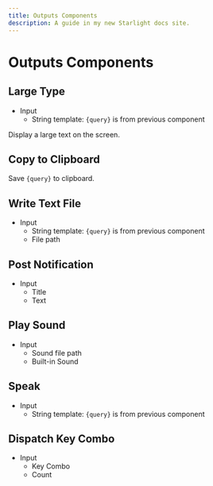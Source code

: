 ```yaml
---
title: Outputs Components
description: A guide in my new Starlight docs site.
---
```


# Outputs Components

## Large Type

- Input
  - String template: `{query}` is from previous component

Display a large text on the screen.

## Copy to Clipboard

Save `{query}` to clipboard.

## Write Text File

- Input
  - String template: `{query}` is from previous component
  - File path

## Post Notification

- Input
  - Title
  - Text

## Play Sound

- Input
  - Sound file path
  - Built-in Sound

## Speak

- Input
  - String template: `{query}` is from previous component

## Dispatch Key Combo

- Input
  - Key Combo
  - Count
